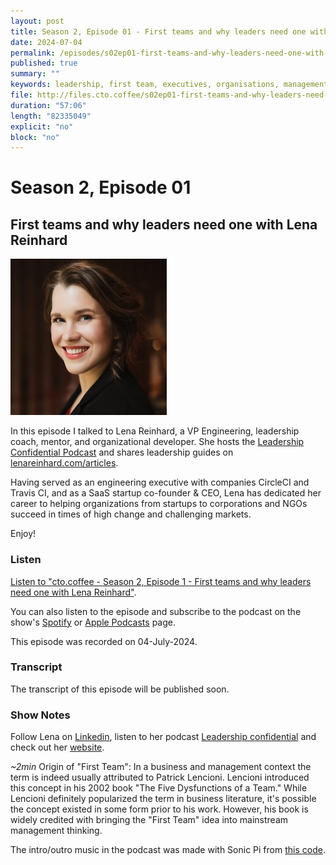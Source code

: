 ```yaml
---
layout: post
title: Season 2, Episode 01 - First teams and why leaders need one with Lena Reinhard
date: 2024-07-04
permalink: /episodes/s02ep01-first-teams-and-why-leaders-need-one-with-lena-reinhard
published: true
summary: ""
keywords: leadership, first team, executives, organisations, management
file: http://files.cto.coffee/s02ep01-first-teams-and-why-leaders-need-one-with-lena-reinhard/cto.coffee-s02ep01-first-teams-and-why-leaders-need-one-with-lena-reinhard.mp3
duration: "57:06"
length: "82335049"
explicit: "no"
block: "no"
---
```


# Season 2, Episode 01

## First teams and why leaders need one with Lena Reinhard

<p>
  <img class="aboutimg" src="/static/img/s02ep01-lena.jpg" />

  In this episode I talked to Lena Reinhard, a VP Engineering, leadership coach, mentor, and organizational developer.
  She hosts the <a href="https://www.lenareinhard.com/leadership-confidential">Leadership Confidential Podcast</a> and
  shares leadership guides on <a href="https://lenareinhard.com/articles">lenareinhard.com/articles</a>.

  Having served as an engineering executive with companies CircleCI and Travis CI, and as a SaaS startup co-founder &
  CEO, Lena has dedicated her career to helping organizations from startups to corporations and NGOs succeed in times of
  high change and challenging markets. 

</p>
<div style='clear: both;'></div>



Enjoy!

### Listen

[Listen to "cto.coffee - Season 2, Episode 1 - First teams and why leaders need one with Lena Reinhard"]({{page.file}}).

You can also listen to the episode and subscribe to the podcast on the show's [Spotify][spotify-show] or [Apple Podcasts][apple-podcasts-show] page.

This episode was recorded on 04-July-2024.


### Transcript

The transcript of this episode will be published soon.

### Show Notes

Follow Lena on [Linkedin][lena-linkedin], listen to her podcast [Leadership confidential][leadership-confidential] and
check out her [website][lena-website].

_~2min_ Origin of "First Team": In a business and management context the term is indeed usually attributed to Patrick Lencioni. Lencioni introduced this concept in his 2002 book "The Five Dysfunctions of a Team."
While Lencioni definitely popularized the term in business literature, it's possible the concept existed in some form prior to his work. However, his book is widely credited with bringing the "First Team" idea into mainstream management thinking.

The intro/outro music in the podcast was made with Sonic Pi from [this code][intro-music].

[lena-linkedin]: https://www.linkedin.com/in/lenareinhard
[lena-website]: https://www.lenareinhard.com/
[leadership-confidential]: https://www.lenareinhard.com/leadership-confidential
[spotify-show]: https://open.spotify.com/show/1tTIPMUw3jT882J0dprLYq
[apple-podcasts-show]: https://podcasts.apple.com/de/podcast/cto-coffee-lets-talk-people-tech/id1327337875?l=en
[intro-music]: https://github.com/benjmin-r/music/blob/master/2017-12-04_cto.coffee-intro.rb
